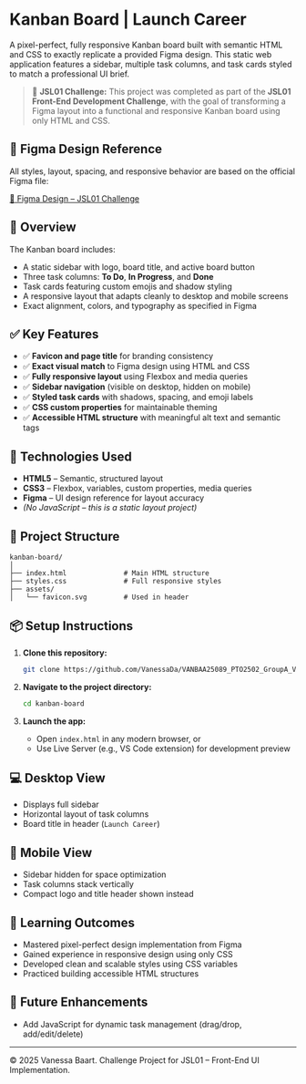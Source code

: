 # Kanban Board | Launch Career

A pixel-perfect, fully responsive Kanban board built with semantic HTML and CSS to exactly replicate a provided Figma design. This static web application features a sidebar, multiple task columns, and task cards styled to match a professional UI brief.

> 📄 **JSL01 Challenge:** This project was completed as part of the **JSL01 Front-End Development Challenge**, with the goal of transforming a Figma layout into a functional and responsive Kanban board using only HTML and CSS.

## 🎨 Figma Design Reference

All styles, layout, spacing, and responsive behavior are based on the official Figma file:

[🔗 Figma Design – JSL01 Challenge](https://www.figma.com/design/y7bFCUYL5ZHfPeojACBXg2/Challenge-1-%7C-JSL?node-id=0-1&t=yngAIXXKnJfH7Jj3-1)

## 📌 Overview

The Kanban board includes:

- A static sidebar with logo, board title, and active board button
- Three task columns: **To Do**, **In Progress**, and **Done**
- Task cards featuring custom emojis and shadow styling
- A responsive layout that adapts cleanly to desktop and mobile screens
- Exact alignment, colors, and typography as specified in Figma

## ✅ Key Features

- ✅ **Favicon and page title** for branding consistency
- ✅ **Exact visual match** to Figma design using HTML and CSS
- ✅ **Fully responsive layout** using Flexbox and media queries
- ✅ **Sidebar navigation** (visible on desktop, hidden on mobile)
- ✅ **Styled task cards** with shadows, spacing, and emoji labels
- ✅ **CSS custom properties** for maintainable theming
- ✅ **Accessible HTML structure** with meaningful alt text and semantic tags

## 🧪 Technologies Used

- **HTML5** – Semantic, structured layout
- **CSS3** – Flexbox, variables, custom properties, media queries
- **Figma** – UI design reference for layout accuracy
- _(No JavaScript – this is a static layout project)_

## 🧩 Project Structure

```
kanban-board/
│
├── index.html              # Main HTML structure
├── styles.css              # Full responsive styles
├── assets/
│   └── favicon.svg         # Used in header

```

## 📦 Setup Instructions

1. **Clone this repository:**

   ```bash
   git clone https://github.com/VanessaDa/VANBAA25089_PTO2502_GroupA_VanessaBaart_JSL01-2025.git
   ```

2. **Navigate to the project directory:**

   ```bash
   cd kanban-board
   ```

3. **Launch the app:**

   - Open `index.html` in any modern browser, or
   - Use Live Server (e.g., VS Code extension) for development preview

## 💻 Desktop View

- Displays full sidebar
- Horizontal layout of task columns
- Board title in header (`Launch Career`)

## 📱 Mobile View

- Sidebar hidden for space optimization
- Task columns stack vertically
- Compact logo and title header shown instead

## 🧠 Learning Outcomes

- Mastered pixel-perfect design implementation from Figma
- Gained experience in responsive design using only CSS
- Developed clean and scalable styles using CSS variables
- Practiced building accessible HTML structures

## 🚀 Future Enhancements

- Add JavaScript for dynamic task management (drag/drop, add/edit/delete)

---

© 2025 Vanessa Baart. Challenge Project for JSL01 – Front-End UI Implementation.
